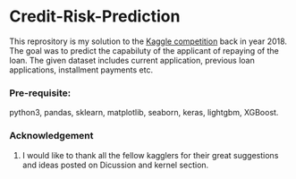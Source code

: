# Credit-Risk-Prediction
This reprository is my solution to the [Kaggle competition](https://www.kaggle.com/c/home-credit-default-risk) back in year 2018. The goal was to predict the capabiluty of the applicant of repaying of the loan. The given dataset includes current application, previous loan applications, installment payments etc. 

### Pre-requisite:
python3, pandas, sklearn, matplotlib, seaborn, keras, lightgbm, XGBoost.

### Acknowledgement
1. I would like to thank all the fellow kagglers for their great suggestions and ideas posted on Dicussion and kernel section.    

